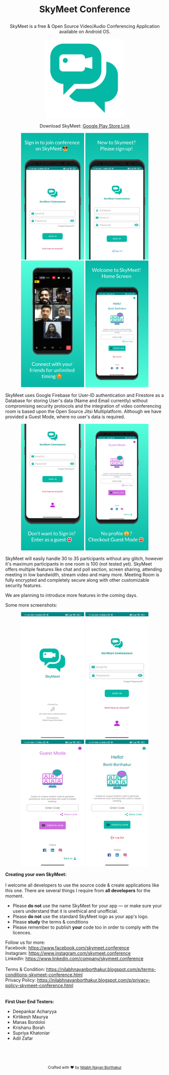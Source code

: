 # <p align="center">SkyMeet Conference</p>
<p align="center">SkyMeet is a free & Open Source Video/Audio Conferencing Application available on Android OS.</p>

<p align="center"><img src="./Images/GitHub and External/skymeet_logo.png" height="250" width="250" ></p>

<p align="center">Download SkyMeet: <a href="https://play.google.com/store/apps/details?id=com.skymeet.videoConference" target="_blank">Google Play Store Link</a></p>

<p align="center"><img src="./Images/SkyMeet PlayStore Images/screen_1.png" height="400" width="200" > <img src="./Images/SkyMeet PlayStore Images/screen_6.png" height="400" width="200" > <img src="./Images/SkyMeet PlayStore Images/screen_3.png" height="400" width="200" > <img src="./Images/SkyMeet PlayStore Images/screen_4.png" height="400" width="200" ></p>

SkyMeet uses Google Firebase for User-ID authentication and Firestore as a Database for storing User's data (Name and Email currently) without compromising security protocols and the integration of video conferencing room is based upon the Open Source Jitsi Multiplatform. Although we have provided a Guest Mode, where no user's data is required.

<p align="center"><img src="./Images/SkyMeet PlayStore Images/screen_2.png" height="400" width="200" > <img src="./Images/SkyMeet PlayStore Images/screen_5.png" height="400" width="200" ></p>

SkyMeet will easily handle 30 to 35 participants without any glitch, however it's maximum participants in one room is 100 (not tested yet). SkyMeet offers multiple features like chat and poll section, screen sharing, attending meeting in low bandwidth, stream video and many more. Meeting Room is fully encrypted and completely secure along with other customizable security features.

We are planning to introduce more features in the coming days.

Some more screenshots:

<p align="center"><img src="./Images/GitHub and External/1.jpg" height="400" width="200" > <img src="./Images/GitHub and External/2.jpg" height="400" width="200" >
<img src="./Images/GitHub and External/4.jpg" height="400" width="200" > <img src="./Images/GitHub and External/5.jpg" height="400" width="200" ></p>



**Creating your own SkyMeet:**
<br />
<br />
I welcome all developers to use the source code & create applications like this one. There are several things I require from **all developers** for the moment.
* Please **do not** use the name SkyMeet for your app — or make sure your users understand that it is unethical and unofficial.
* Please **do not** use the standard SkyMeet logo as your app's logo.
* Please **study** the terms & conditions
* Please remember to publish **your** code too in order to comply with the licences.



Follow us for more:
<br />
Facebook: https://www.facebook.com/skymeet.conference
<br />
Instagram: https://www.instagram.com/skymeet.conference
<br />
LinkedIn: https://www.linkedin.com/company/skymeet.conference
<br />
<br />
Terms & Condition: https://nilabhnayanborthakur.blogspot.com/p/terms-conditions-skymeet-conference.html
<br />
Privacy Policy: https://nilabhnayanborthakur.blogspot.com/p/privacy-policy-skymeet-conference.html
<br />
<br />
<br />
**First User End Testers:**
* Deepankar Acharyya
* Kirtikesh Maurya
* Manas Bordoloi
* Krishanu Borah
* Supriya Khatoniar
* Adil Zafar
<br />
<br />
<br />
<footer>
<p align="center" style="font-size: smaller;">
Crafted with ❤️ by <a href="https://www.linkedin.com/in/nilabh-borthakur/" target="_blank">Nilabh Nayan Borthakur</a>
</p>
</footer>

